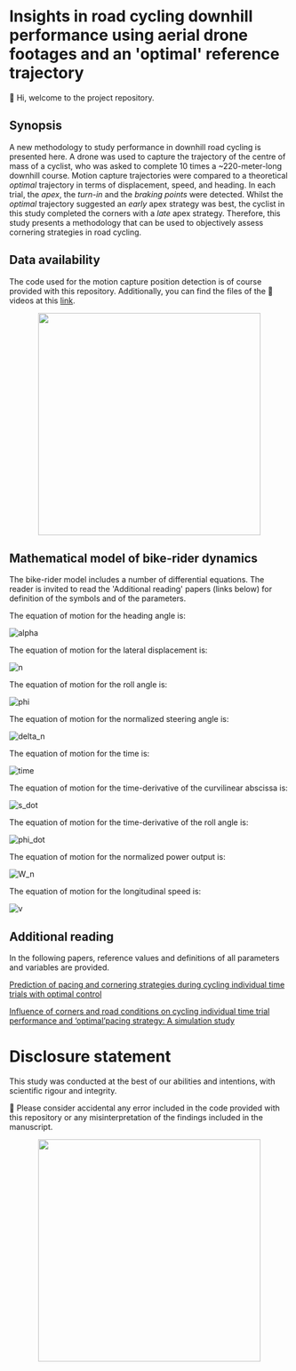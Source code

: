 # Insights in road cycling downhill performance using aerial drone footages and an 'optimal' reference trajectory

👋 Hi, welcome to the project repository. 

## Synopsis

A new methodology to study performance in downhill road cycling is presented here. A drone was used to capture the trajectory of the centre of mass of a cyclist, who was asked to complete 10 times a ~220-meter-long downhill course. Motion capture trajectories were compared to a theoretical *optimal* trajectory in terms of displacement, speed, and heading. In each trial, the *apex*, the *turn-in* and the *braking points* were detected. Whilst the *optimal* trajectory suggested an *early* apex strategy was best, the cyclist in this study completed the corners with a *late* apex strategy. Therefore, this study presents a methodology that can be used to objectively assess cornering strategies in road cycling.

## Data availability

The code used for the motion capture position detection is of course provided with this repository. Additionally, you can find the files of the 🚁 videos at this [link](https://drive.google.com/drive/folders/1z8yeZPSoOn0l1lVK-wkxGGMYXhY3we03?usp=sharing). 

<p align="center">
<img src="https://github.com/andreazignoli/drone_footage/blob/master/pic/rotated.gif" width="400"/>
</p>

## Mathematical model of bike-rider dynamics

The bike-rider model includes a number of differential equations. The reader is invited to read the 'Additional reading' papers (links below) for definition of the symbols and of the parameters.

The equation of motion for the heading angle is:

![alpha](https://latex.codecogs.com/svg.latex?\frac{d}{ds}\alpha(s)=\frac{\delta_n(s)\delta_{max}}{L\dot{s}(s)}-\kappa(s)) 

The equation of motion for the lateral displacement is:

![n](https://latex.codecogs.com/svg.latex?\frac{d}{ds}n(s)=\frac{1}{\dot{s}(s)}\left(v(s)\sin(\alpha(s))\right)) 

The equation of motion for the roll angle is:

![phi](https://latex.codecogs.com/svg.latex?\frac{d}{ds}\phi(s)=\frac{\dot{\phi}(s)}{\dot{s}(s)})

The equation of motion for the normalized steering angle is:

![delta_n](https://latex.codecogs.com/svg.latex?\frac{d}{ds}\delta_n(s)=\frac{\dot{\delta}_n(s)}{\dot{s}(s)})

The equation of motion for the time is:

![time](https://latex.codecogs.com/svg.latex?\frac{d}{ds}t(s)=-\frac{1+\kappa(s)n(s)}{\cos(\alpha(s))v(s)})

The equation of motion for the time-derivative of the curvilinear abscissa is:

![s_dot](https://latex.codecogs.com/svg.latex?\frac{d}{ds}\dot{s}(s)=\frac{v(s)\cos(\alpha(s))}{1-n(s)\kappa(s)})

The equation of motion for the time-derivative of the roll angle is:

![phi_dot](https://latex.codecogs.com/svg.latex?\frac{d}{ds}\dot{\phi}(s)=\frac{hmg}{I_XgL\dot{s}(s)}(v(s)^2\delta_{max}\delta_n(s)+Lg\phi(s)))

The equation of motion for the normalized power output is:

![W_n](https://latex.codecogs.com/svg.latex?\frac{d}{ds}W_n(s)=\frac{\dot{W}_n(s)}{\dot{s}(s)})

The equation of motion for the longitudinal speed is:

![v](https://latex.codecogs.com/svg.latex?\tiny\frac{mv(s)}{W_{max}}\frac{d}{ds}v(s)=\frac{W_n(s)}{\dot{s}(s)}-\frac{v(s)}{\dot{s}(s)W_{max}}(mg[C_{rr}\cos(\beta(s))+\sin(\beta(s))]+k_v(v(s)-V_w(\alpha(s)))^2))

## Additional reading

In the following papers, reference values and definitions of all parameters and variables are provided. 

[Prediction of pacing and cornering strategies during cycling individual time trials with optimal control](https://link.springer.com/article/10.1007/s12283-020-00326-x)

[Influence of corners and road conditions on cycling individual time trial performance and ‘optimal’pacing strategy: A simulation study](https://journals.sagepub.com/doi/abs/10.1177/1754337120974872)


# Disclosure statement

This study was conducted at the best of our abilities and intentions, with scientific rigour and integrity. 

🙏 Please consider accidental any error included in the code provided with this repository or any misinterpretation of the findings included in the manuscript. 

<p align="center">
<img src="https://github.com/andreazignoli/drone_footage/blob/master/pic/DJI_0132.JPG" width="400"/>
</p>
